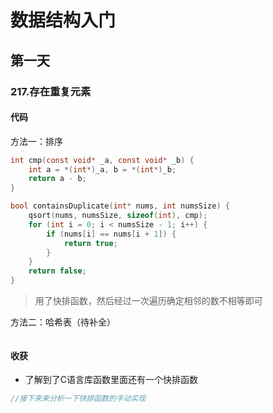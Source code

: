 # 数据结构入门
## 第一天
### 217.存在重复元素
#### 代码
方法一：排序
```C
int cmp(const void* _a, const void* _b) {
    int a = *(int*)_a, b = *(int*)_b;
    return a - b;
}

bool containsDuplicate(int* nums, int numsSize) {
    qsort(nums, numsSize, sizeof(int), cmp);
    for (int i = 0; i < numsSize - 1; i++) {
        if (nums[i] == nums[i + 1]) {
            return true;
        }
    }
    return false;
}
```
>用了快排函数，然后经过一次遍历确定相邻的数不相等即可

方法二：哈希表（待补全）
```C
```
#### 收获
* 了解到了C语言库函数里面还有一个快排函数
```C
//接下来来分析一下快排函数的手动实现
```
<!--stackedit_data:
eyJoaXN0b3J5IjpbLTkyNjUzNjk2NV19
-->